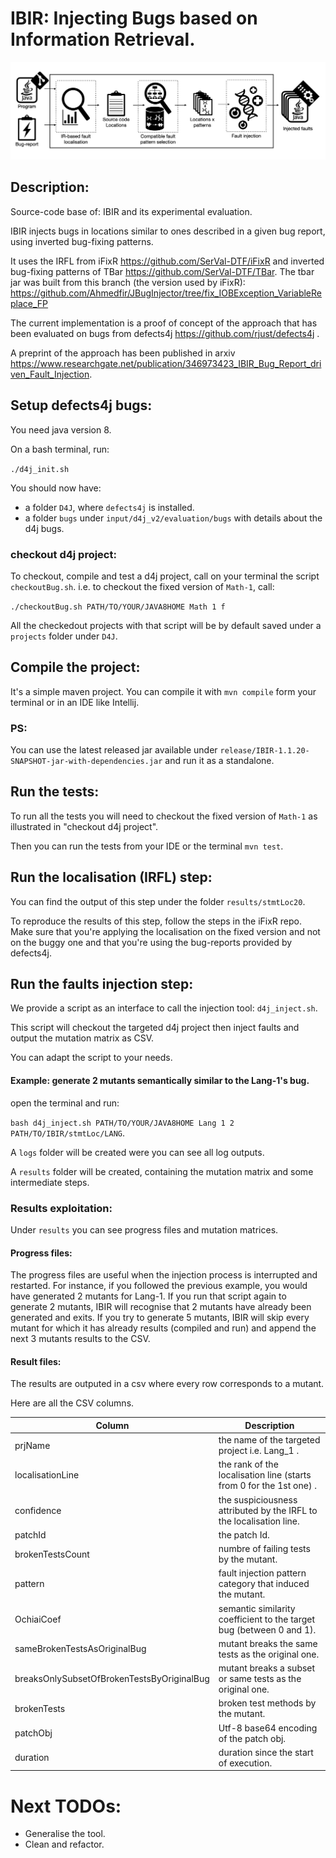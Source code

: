 # IBIR: Injecting Bugs based on Information Retrieval.

![TheiBiRfault injection workflow](ibir-workflow.png)

## Description: 

Source-code base of: IBIR and its experimental evaluation.

IBIR injects bugs in locations similar to ones described in a given bug report, using inverted bug-fixing patterns.

It uses the IRFL from iFixR https://github.com/SerVal-DTF/iFixR
and inverted bug-fixing patterns of TBar https://github.com/SerVal-DTF/TBar. The tbar jar was built from this branch (the version used by iFixR): https://github.com/Ahmedfir/JBugInjector/tree/fix_IOBException_VariableReplace_FP 

The current implementation is a proof of concept of the approach that has been evaluated on bugs from defects4j https://github.com/rjust/defects4j .

A preprint of the approach has been published in arxiv https://www.researchgate.net/publication/346973423_IBIR_Bug_Report_driven_Fault_Injection.

## Setup defects4j bugs:

You need java version 8.

On a bash terminal, run:

`./d4j_init.sh`

You should now have:
- a folder `D4J`, where `defects4j` is installed.
- a folder `bugs` under `input/d4j_v2/evaluation/bugs` with details about the d4j bugs.

### checkout d4j project:

To checkout, compile and test a d4j project, call on your terminal the script `checkoutBug.sh`. 
i.e. to checkout the fixed version of `Math-1`, call:

`./checkoutBug.sh PATH/TO/YOUR/JAVA8HOME Math 1 f`

All the checkedout projects with that script will be by default saved under a `projects` folder under `D4J`.


## Compile the project:

It's a simple maven project. You can compile it with `mvn compile` form your terminal or in an IDE like Intellij.

### PS: 
You can use the latest released jar 
available under `release/IBIR-1.1.20-SNAPSHOT-jar-with-dependencies.jar` and run it as a standalone.

## Run the tests:

To run all the tests you will need to checkout the fixed version of `Math-1` as illustrated in "checkout d4j project".

Then you can run the tests from your IDE or the terminal `mvn test`.

## Run the localisation (IRFL) step:

You can find the output of this step under the folder `results/stmtLoc20`.

To reproduce the results of this step, follow the steps in the iFixR repo. 
Make sure that you're applying the localisation on the fixed version and not on the buggy one and that you're using the bug-reports provided by defects4j.

## Run the faults injection step:

We provide a script as an interface to call the injection tool: `d4j_inject.sh`.

This script will checkout the targeted d4j project then inject faults and output the mutation matrix as CSV.

You can adapt the script to your needs.

#### Example: generate 2 mutants semantically similar to the Lang-1's bug.

open the terminal and run:

`bash d4j_inject.sh PATH/TO/YOUR/JAVA8HOME Lang 1 2 PATH/TO/IBIR/stmtLoc/LANG`.

A `logs` folder will be created were you can see all log outputs. 

A `results` folder will be created, containing the mutation matrix and some intermediate steps.

### Results exploitation:

Under `results` you can see progress files and mutation matrices. 

#### Progress files:

The progress files are useful when the injection process is interrupted and restarted. 
For instance, if you followed the previous example, you would have generated 2 mutants for Lang-1. 
If you run that script again to generate 2 mutants, IBIR will recognise that 2 mutants have already been generated and exits.
If you try to generate 5 mutants, IBIR will skip every mutant for which it has already results (compiled and run) and append the next 3 mutants results to the CSV. 

#### Result files:

The results are outputed in a csv where every row corresponds to a mutant.

Here are all the CSV columns.


| Column                                     | Description                                                         |
|--------------------------------------------|---------------------------------------------------------------------|
| prjName                                    | the name of the targeted project i.e. Lang_1 .                      |
| localisationLine                           | the rank of the localisation line (starts from 0 for the 1st one) . |
| confidence                                 | the suspiciousness attributed by the IRFL to the localisation line. |
| patchId                                    | the patch Id.                                                       |
| brokenTestsCount                           | numbre of failing tests by the mutant.                              |
| pattern                                    | fault injection pattern category that induced the mutant.           |
| OchiaiCoef                                 | semantic similarity coefficient to the target bug (between 0 and 1).|
| sameBrokenTestsAsOriginalBug               | mutant breaks the same tests as the original one.                   |
| breaksOnlySubsetOfBrokenTestsByOriginalBug | mutant breaks a subset or same tests as the original one.           |
| brokenTests                                | broken test methods by the mutant.                                  |
| patchObj                                   | Utf-8 base64 encoding of the patch obj.                             |
| duration                                   | duration since the start of execution.                              |


# Next TODOs:

- Generalise the tool.
- Clean and refactor.